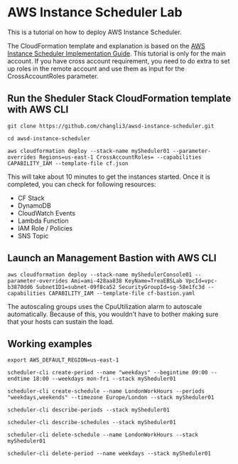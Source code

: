 # AWS Instance Scheduler Lab
This is a tutorial on how to deploy AWS Instance Scheduler.

The CloudFormation template and explanation is based on the [AWS Instance Scheduler Implementation Guide](https://docs.aws.amazon.com/solutions/latest/instance-scheduler/welcome.html). This tutorial is only for the main account. If you have cross account requirement, you need to do extra to set up roles in the remote account and use them as input for the CrossAccountRoles parameter.


## Run the Sheduler Stack CloudFormation template with AWS CLI

```
git clone https://github.com/changli3/awsd-instance-scheduler.git

cd awsd-instance-scheduler

aws cloudformation deploy --stack-name mySheduler01 --parameter-overrides Regions=us-east-1 CrossAccountRoles= --capabilities CAPABILITY_IAM --template-file cf.json 
```

This will take about 10 minutes to get the instances started. Once it is completed, you can check for following resources:
* CF Stack
* DynamoDB
* CloudWatch Events
* Lambda Function
* IAM Role / Policies
* SNS Topic


## Launch an Management Bastion with AWS CLI
```
aws cloudformation deploy --stack-name myShedulerConsole01 --parameter-overrides Ami=ami-428aa838 KeyName=TreaEBSLab VpcId=vpc-b3870dd6 SubnetID1=subnet-09f8ca52 SecurityGroupId=sg-58e1fc3d --capabilities CAPABILITY_IAM --template-file cf-bastion.yaml 
```
The autoscaling groups uses the CpuUtilization alarm to autoscale automatically. Because of this, you wouldn't have to bother making sure that your hosts can sustain the load.

## Working examples
```
export AWS_DEFAULT_REGION=us-east-1

scheduler-cli create-period --name "weekdays" --begintime 09:00 --endtime 18:00 --weekdays mon-fri --stack mySheduler01 

scheduler-cli create-schedule --name LondonWorkHours --periods "weekdays,weekends" --timezone Europe/London --stack mySheduler01

scheduler-cli describe-periods --stack mySheduler01

scheduler-cli describe-schedules --stack mySheduler01

scheduler-cli delete-schedule --name LondonWorkHours --stack mySheduler01

scheduler-cli delete-period --name weekdays --stack mySheduler01
```


